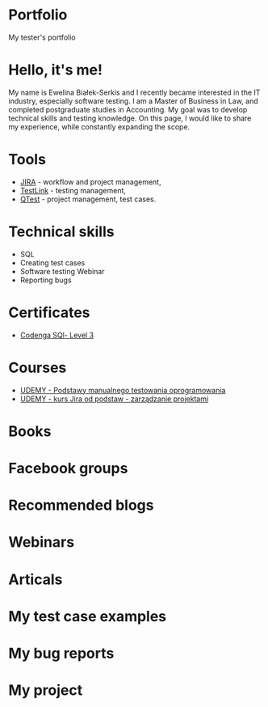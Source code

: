 # Portfolio
My tester's portfolio
# Hello, it's me!
My name is Ewelina Białek-Serkis and I recently became interested in the IT industry, especially software testing. I am a Master of Business in Law, and completed postgraduate studies in Accounting. My goal was to develop technical skills and testing knowledge. On this page, I would like to share my experience, while constantly expanding the scope.
#  Tools
* [JIRA](https://www.atlassian.com/software/jira) - workflow and project management,
* [TestLink](https://testlink.org/) - testing management,
* [QTest](https://www.tricentis.com/software-testing-tool-trial-demo/qtest-trial) - project management, test cases.
# Technical skills
* SQL
* Creating test cases
* Software testing Webinar
* Reporting bugs
# Certificates
* [Codenga SQl- Level 3](https://codenga.pl/p/certificate/hash/1dezxss78vhcco0cc84g048sgwk8gow)
# Courses
* [UDEMY - Podstawy manualnego testowania oprogramowania](https://www.udemy.com/certificate/UC-3889cb37-31f5-4563-b113-68a70567097b/)
* [UDEMY - kurs Jira od podstaw - zarządzanie projektami](https://www.udemy.com/certificate/UC-574c72fb-155c-4e80-911e-c21730742a64/)
# Books
# Facebook groups
# Recommended blogs
# Webinars
# Articals
# My test case examples
# My bug reports
# My project
